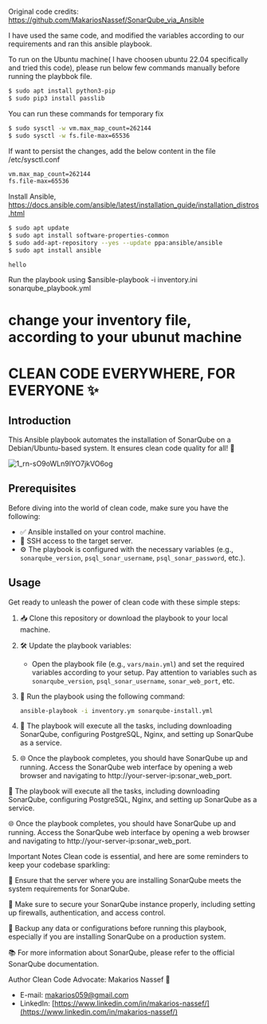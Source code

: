 Original code credits: https://github.com/MakariosNassef/SonarQube_via_Ansible

I have used the same code, and modified the variables according to our requirements and ran this ansible playbook.

To run on the Ubuntu machine( I have choosen ubuntu 22.04 specifically and tried this code), please run below few commands manually before running the playbbok file.
 ```bash
$ sudo apt install python3-pip
$ sudo pip3 install passlib
 ```

You can run these commands for temporary fix
```bash
$ sudo sysctl -w vm.max_map_count=262144
$ sudo sysctl -w fs.file-max=65536
```

If want to persist the changes, add the below content in the file /etc/sysctl.conf
```bash
vm.max_map_count=262144
fs.file-max=65536
```

Install Ansible, https://docs.ansible.com/ansible/latest/installation_guide/installation_distros.html
```bash
$ sudo apt update
$ sudo apt install software-properties-common
$ sudo add-apt-repository --yes --update ppa:ansible/ansible
$ sudo apt install ansible
```

```
hello
```

Run the playbook using $ansible-playbook -i inventory.ini sonarqube_playbook.yml
# change your inventory file, according to your ubunut machine

# CLEAN CODE EVERYWHERE, FOR EVERYONE ✨

## Introduction
This Ansible playbook automates the installation of SonarQube on a Debian/Ubuntu-based system. It ensures clean code quality for all! 🧹

![1_rn-sO9oWLn9lYO7jkVO6og](https://github.com/MakariosNassef/SonarQube_via_Ansible/assets/28235504/444c376f-7791-4f32-91fd-cf246254ca91)


## Prerequisites
Before diving into the world of clean code, make sure you have the following:

- ✅ Ansible installed on your control machine.
- 🚀 SSH access to the target server.
- ⚙️ The playbook is configured with the necessary variables (e.g., `sonarqube_version`, `psql_sonar_username`, `psql_sonar_password`, etc.).

## Usage
Get ready to unleash the power of clean code with these simple steps:

1. 📥 Clone this repository or download the playbook to your local machine.

2. 🛠️ Update the playbook variables:
   - Open the playbook file (e.g., `vars/main.yml`) and set the required variables according to your setup. Pay attention to variables such as `sonarqube_version`, `psql_sonar_username`, `sonar_web_port`, etc.

3. 🚀 Run the playbook using the following command:

   ```bash
   ansible-playbook -i inventory.ym sonarqube-install.yml
   ```


1. 🎉 The playbook will execute all the tasks, including downloading SonarQube, configuring PostgreSQL, Nginx, and setting up SonarQube as a service.

2. 🌐 Once the playbook completes, you should have SonarQube up and running. Access the SonarQube web interface by opening a web browser and navigating to http://your-server-ip:sonar_web_port.


🎉 The playbook will execute all the tasks, including downloading SonarQube, configuring PostgreSQL, Nginx, and setting up SonarQube as a service.

🌐 Once the playbook completes, you should have SonarQube up and running. Access the SonarQube web interface by opening a web browser and navigating to http://your-server-ip:sonar_web_port.

Important Notes
Clean code is essential, and here are some reminders to keep your codebase sparkling:

🧽 Ensure that the server where you are installing SonarQube meets the system requirements for SonarQube.

🔐 Make sure to secure your SonarQube instance properly, including setting up firewalls, authentication, and access control.

💾 Backup any data or configurations before running this playbook, especially if you are installing SonarQube on a production system.

📚 For more information about SonarQube, please refer to the official SonarQube documentation.

Author
Clean Code Advocate: Makarios Nassef 🧼 

- E-mail: [makarios059@gmail.com](mailto:makarios059@gmail.com)
- LinkedIn: [https://www.linkedin.com/in/makarios-nassef/](https://www.linkedin.com/in/makarios-nassef/)
